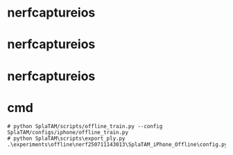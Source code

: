 # nerfcaptureios
# nerfcaptureios
# nerfcaptureios



# cmd

```
# python SplaTAM/scripts/offline_train.py --config SplaTAM/configs/iphone/offline_train.py
# python SplaTAM\scripts\export_ply.py .\experiments\offline\nerf250711143013\SplaTAM_iPhone_Offline\config.py
```


